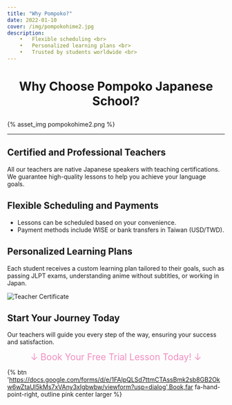 ```yaml
---
title: "Why Pompoko?"
date: 2022-01-10
cover: /img/pompokohime2.jpg
description: 
	•	Flexible scheduling <br>
	•	Personalized learning plans <br>
	•	Trusted by students worldwide <br>
---
```

<style>
  .custom-title {
    text-align: center;
  }
</style>

# <p class="custom-title">Why Choose Pompoko Japanese School?</p>

{% asset_img pompokohime2.png %}

---

## Certified and Professional Teachers
All our teachers are native Japanese speakers with teaching certifications. We guarantee high-quality lessons to help you achieve your language goals.

## Flexible Scheduling and Payments
- Lessons can be scheduled based on your convenience.
- Payment methods include WISE or bank transfers in Taiwan (USD/TWD).

## Personalized Learning Plans
Each student receives a custom learning plan tailored to their goals, such as passing JLPT exams, understanding anime without subtitles, or working in Japan.

![Teacher Certificate](path/to/teacher-certificate.jpg)

## Start Your Journey Today
Our teachers will guide you every step of the way, ensuring your success and satisfaction.

<p class="custom-title"><span style="font-size: 150%; color: #F08FC0; ">↓ Book Your Free Trial Lesson Today! ↓</span></p>

{% btn 'https://docs.google.com/forms/d/e/1FAIpQLSd7ttmCTAssBmk2sb8GB2Okw6wZtaUl5kMs7xVAny3xIgbwbw/viewform?usp=dialog',Book,far fa-hand-point-right, outline pink center larger %}